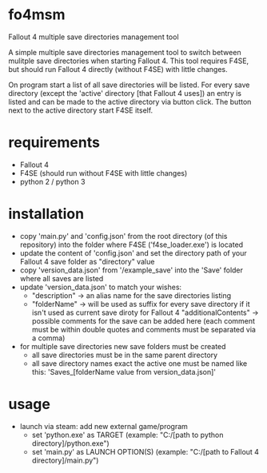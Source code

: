 # fo4msm
Fallout 4 multiple save directories management tool


A simple multiple save directories management tool to switch between mulitple save directories when starting Fallout 4. This tool requires F4SE, but should run Fallout 4 directly (without F4SE) with little changes.

On program start a list of all save directories will be listed. For every save directory (except the 'active' directory [that Fallout 4 uses]) an entry is listed and can be made to the active directory via button click.
The button next to the active directory start F4SE itself.


# requirements
 - Fallout 4
 - F4SE (should run without F4SE with little changes)
 - python 2 / python 3

# installation
- copy 'main.py' and 'config.json' from the root directory (of this repository) into the folder where F4SE ('f4se_loader.exe') is located
- update the content of 'config.json' and set the directory path of your Fallout 4 save folder as "directory" value
- copy 'version_data.json' from '/example_save' into the 'Save' folder where all saves are listed
- update 'version_data.json' to match your wishes:
  - "description" -> an alias name for the save directories listing
  - "folderName" -> will be used as suffix for every save directory if it isn't used as current save diroty for Fallout 4
    "additionalContents" -> possible comments for the save can be added here (each comment must be within double quotes and comments must be separated via a comma)
- for multiple save directories new save folders must be created
  - all save directories must be in the same parent directory
  - all save directory names exact the active one must be named like this: 'Saves_[folderName value from version_data.json]'

# usage
- launch via steam: add new external game/program
   - set 'python.exe' as TARGET   (example: "C:/[path to python directory]/python.exe")
   - set 'main.py' as LAUNCH OPTION(S)   (example: "C:/[path to Fallout 4 directory]/main.py")
